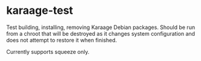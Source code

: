 # karaage-test

Test building, installing, removing Karaage Debian packages. Should be run from a chroot that will be destroyed as it
changes system configuration and does not attempt to restore it when finished.

Currently supports squeeze only.
